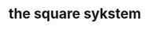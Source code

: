 ---
title: "the square sykstem"
product_type: "cropped strapped top"
is_women:
is_men: 
is_unisex: true
is_variant: 
original_price: 30
sale_price:
color: "grey"
sizes:
- size: "xxxs"
  stock: 7
- size: "xxs"
  stock: 6
- size: "xs"
  stock: 10
- size: "s"
  stock: 4
- size: "m"
  stock: 5
- size: "l"
  stock: 20
- size: "xl"
  stock: 11
- size: "xxl"
  stock: 13
- size: "xxxl"
  stock: 10

main_alt: "A casual touch to our favorite top style."
description: "A casual touch to our favorite top style."
material: "100% bamboo"
---
